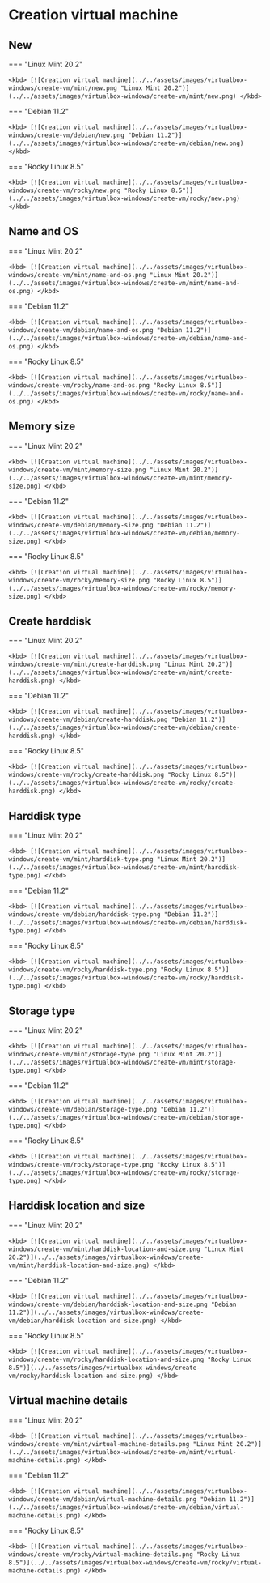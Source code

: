 # Creation virtual machine

## New

=== "Linux Mint 20.2"

    <kbd> [![Creation virtual machine](../../assets/images/virtualbox-windows/create-vm/mint/new.png "Linux Mint 20.2")](../../assets/images/virtualbox-windows/create-vm/mint/new.png) </kbd>

=== "Debian 11.2"

    <kbd> [![Creation virtual machine](../../assets/images/virtualbox-windows/create-vm/debian/new.png "Debian 11.2")](../../assets/images/virtualbox-windows/create-vm/debian/new.png) </kbd>

=== "Rocky Linux 8.5"

    <kbd> [![Creation virtual machine](../../assets/images/virtualbox-windows/create-vm/rocky/new.png "Rocky Linux 8.5")](../../assets/images/virtualbox-windows/create-vm/rocky/new.png) </kbd>

## Name and OS

=== "Linux Mint 20.2"

    <kbd> [![Creation virtual machine](../../assets/images/virtualbox-windows/create-vm/mint/name-and-os.png "Linux Mint 20.2")](../../assets/images/virtualbox-windows/create-vm/mint/name-and-os.png) </kbd>

=== "Debian 11.2"

    <kbd> [![Creation virtual machine](../../assets/images/virtualbox-windows/create-vm/debian/name-and-os.png "Debian 11.2")](../../assets/images/virtualbox-windows/create-vm/debian/name-and-os.png) </kbd>

=== "Rocky Linux 8.5"

    <kbd> [![Creation virtual machine](../../assets/images/virtualbox-windows/create-vm/rocky/name-and-os.png "Rocky Linux 8.5")](../../assets/images/virtualbox-windows/create-vm/rocky/name-and-os.png) </kbd>

## Memory size

=== "Linux Mint 20.2"

    <kbd> [![Creation virtual machine](../../assets/images/virtualbox-windows/create-vm/mint/memory-size.png "Linux Mint 20.2")](../../assets/images/virtualbox-windows/create-vm/mint/memory-size.png) </kbd>

=== "Debian 11.2"

    <kbd> [![Creation virtual machine](../../assets/images/virtualbox-windows/create-vm/debian/memory-size.png "Debian 11.2")](../../assets/images/virtualbox-windows/create-vm/debian/memory-size.png) </kbd>

=== "Rocky Linux 8.5"

    <kbd> [![Creation virtual machine](../../assets/images/virtualbox-windows/create-vm/rocky/memory-size.png "Rocky Linux 8.5")](../../assets/images/virtualbox-windows/create-vm/rocky/memory-size.png) </kbd>

## Create harddisk

=== "Linux Mint 20.2"

    <kbd> [![Creation virtual machine](../../assets/images/virtualbox-windows/create-vm/mint/create-harddisk.png "Linux Mint 20.2")](../../assets/images/virtualbox-windows/create-vm/mint/create-harddisk.png) </kbd>

=== "Debian 11.2"

    <kbd> [![Creation virtual machine](../../assets/images/virtualbox-windows/create-vm/debian/create-harddisk.png "Debian 11.2")](../../assets/images/virtualbox-windows/create-vm/debian/create-harddisk.png) </kbd>

=== "Rocky Linux 8.5"

    <kbd> [![Creation virtual machine](../../assets/images/virtualbox-windows/create-vm/rocky/create-harddisk.png "Rocky Linux 8.5")](../../assets/images/virtualbox-windows/create-vm/rocky/create-harddisk.png) </kbd>

## Harddisk type

=== "Linux Mint 20.2"

    <kbd> [![Creation virtual machine](../../assets/images/virtualbox-windows/create-vm/mint/harddisk-type.png "Linux Mint 20.2")](../../assets/images/virtualbox-windows/create-vm/mint/harddisk-type.png) </kbd>

=== "Debian 11.2"

    <kbd> [![Creation virtual machine](../../assets/images/virtualbox-windows/create-vm/debian/harddisk-type.png "Debian 11.2")](../../assets/images/virtualbox-windows/create-vm/debian/harddisk-type.png) </kbd>

=== "Rocky Linux 8.5"

    <kbd> [![Creation virtual machine](../../assets/images/virtualbox-windows/create-vm/rocky/harddisk-type.png "Rocky Linux 8.5")](../../assets/images/virtualbox-windows/create-vm/rocky/harddisk-type.png) </kbd>

## Storage type

=== "Linux Mint 20.2"

    <kbd> [![Creation virtual machine](../../assets/images/virtualbox-windows/create-vm/mint/storage-type.png "Linux Mint 20.2")](../../assets/images/virtualbox-windows/create-vm/mint/storage-type.png) </kbd>

=== "Debian 11.2"

    <kbd> [![Creation virtual machine](../../assets/images/virtualbox-windows/create-vm/debian/storage-type.png "Debian 11.2")](../../assets/images/virtualbox-windows/create-vm/debian/storage-type.png) </kbd>

=== "Rocky Linux 8.5"

    <kbd> [![Creation virtual machine](../../assets/images/virtualbox-windows/create-vm/rocky/storage-type.png "Rocky Linux 8.5")](../../assets/images/virtualbox-windows/create-vm/rocky/storage-type.png) </kbd>

## Harddisk location and size

=== "Linux Mint 20.2"

    <kbd> [![Creation virtual machine](../../assets/images/virtualbox-windows/create-vm/mint/harddisk-location-and-size.png "Linux Mint 20.2")](../../assets/images/virtualbox-windows/create-vm/mint/harddisk-location-and-size.png) </kbd>

=== "Debian 11.2"

    <kbd> [![Creation virtual machine](../../assets/images/virtualbox-windows/create-vm/debian/harddisk-location-and-size.png "Debian 11.2")](../../assets/images/virtualbox-windows/create-vm/debian/harddisk-location-and-size.png) </kbd>

=== "Rocky Linux 8.5"

    <kbd> [![Creation virtual machine](../../assets/images/virtualbox-windows/create-vm/rocky/harddisk-location-and-size.png "Rocky Linux 8.5")](../../assets/images/virtualbox-windows/create-vm/rocky/harddisk-location-and-size.png) </kbd>

## Virtual machine details

=== "Linux Mint 20.2"

    <kbd> [![Creation virtual machine](../../assets/images/virtualbox-windows/create-vm/mint/virtual-machine-details.png "Linux Mint 20.2")](../../assets/images/virtualbox-windows/create-vm/mint/virtual-machine-details.png) </kbd>

=== "Debian 11.2"

    <kbd> [![Creation virtual machine](../../assets/images/virtualbox-windows/create-vm/debian/virtual-machine-details.png "Debian 11.2")](../../assets/images/virtualbox-windows/create-vm/debian/virtual-machine-details.png) </kbd>

=== "Rocky Linux 8.5"

    <kbd> [![Creation virtual machine](../../assets/images/virtualbox-windows/create-vm/rocky/virtual-machine-details.png "Rocky Linux 8.5")](../../assets/images/virtualbox-windows/create-vm/rocky/virtual-machine-details.png) </kbd>